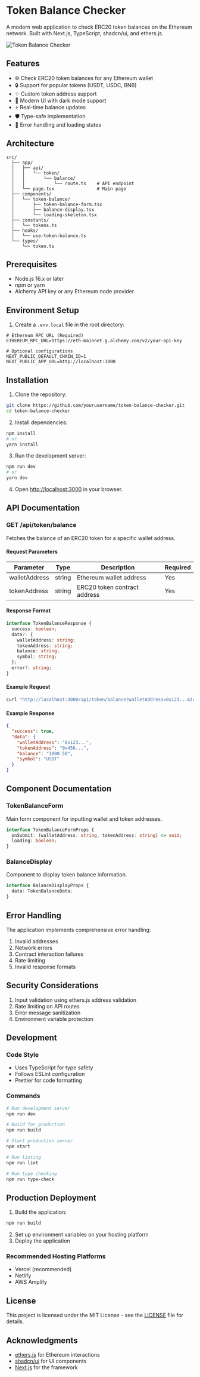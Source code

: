 # Token Balance Checker

A modern web application to check ERC20 token balances on the Ethereum network. Built with Next.js, TypeScript, shadcn/ui, and ethers.js.

![Token Balance Checker](./screenshot-url.png)

## Features

- 🌐 Check ERC20 token balances for any Ethereum wallet
- 🔒 Support for popular tokens (USDT, USDC, BNB)
- ✨ Custom token address support
- 🎨 Modern UI with dark mode support
- ⚡ Real-time balance updates
- 🛡️ Type-safe implementation
- 🎯 Error handling and loading states

## Architecture

```
src/
  ├── app/
  │   ├── api/
  │   │   └── token/
  │   │       └── balance/
  │   │           └── route.ts    # API endpoint
  │   └── page.tsx                # Main page
  ├── components/
  │   └── token-balance/
  │       ├── token-balance-form.tsx
  │       ├── balance-display.tsx
  │       └── loading-skeleton.tsx
  ├── constants/
  │   └── tokens.ts
  ├── hooks/
  │   └── use-token-balance.ts
  └── types/
      └── token.ts
```

## Prerequisites

- Node.js 16.x or later
- npm or yarn
- Alchemy API key or any Ethereum node provider

## Environment Setup

1. Create a `.env.local` file in the root directory:

```env
# Ethereum RPC URL (Required)
ETHEREUM_RPC_URL=https://eth-mainnet.g.alchemy.com/v2/your-api-key

# Optional configurations
NEXT_PUBLIC_DEFAULT_CHAIN_ID=1
NEXT_PUBLIC_APP_URL=http://localhost:3000
```

## Installation

1. Clone the repository:
```bash
git clone https://github.com/yourusername/token-balance-checker.git
cd token-balance-checker
```

2. Install dependencies:
```bash
npm install
# or
yarn install
```

3. Run the development server:
```bash
npm run dev
# or
yarn dev
```

4. Open [http://localhost:3000](http://localhost:3000) in your browser.

## API Documentation

### GET /api/token/balance

Fetches the balance of an ERC20 token for a specific wallet address.

#### Request Parameters

| Parameter      | Type   | Description                    | Required |
|---------------|--------|--------------------------------|----------|
| walletAddress | string | Ethereum wallet address        | Yes      |
| tokenAddress  | string | ERC20 token contract address   | Yes      |

#### Response Format

```typescript
interface TokenBalanceResponse {
  success: boolean;
  data?: {
    walletAddress: string;
    tokenAddress: string;
    balance: string;
    symbol: string;
  };
  error?: string;
}
```

#### Example Request

```bash
curl "http://localhost:3000/api/token/balance?walletAddress=0x123...&tokenAddress=0x456..."
```

#### Example Response

```json
{
  "success": true,
  "data": {
    "walletAddress": "0x123...",
    "tokenAddress": "0x456...",
    "balance": "1000.50",
    "symbol": "USDT"
  }
}
```

## Component Documentation

### TokenBalanceForm

Main form component for inputting wallet and token addresses.

```typescript
interface TokenBalanceFormProps {
  onSubmit: (walletAddress: string, tokenAddress: string) => void;
  loading: boolean;
}
```

### BalanceDisplay

Component to display token balance information.

```typescript
interface BalanceDisplayProps {
  data: TokenBalanceData;
}
```

## Error Handling

The application implements comprehensive error handling:

1. Invalid addresses
2. Network errors
3. Contract interaction failures
4. Rate limiting
5. Invalid response formats

## Security Considerations

1. Input validation using ethers.js address validation
2. Rate limiting on API routes
3. Error message sanitization
4. Environment variable protection

## Development

### Code Style

- Uses TypeScript for type safety
- Follows ESLint configuration
- Prettier for code formatting

### Commands

```bash
# Run development server
npm run dev

# Build for production
npm run build

# Start production server
npm start

# Run linting
npm run lint

# Run type checking
npm run type-check
```

## Production Deployment

1. Build the application:
```bash
npm run build
```

2. Set up environment variables on your hosting platform
3. Deploy the application

### Recommended Hosting Platforms

- Vercel (recommended)
- Netlify
- AWS Amplify

## License

This project is licensed under the MIT License - see the [LICENSE](LICENSE) file for details.

## Acknowledgments

- [ethers.js](https://docs.ethers.org/v5/) for Ethereum interactions
- [shadcn/ui](https://ui.shadcn.com/) for UI components
- [Next.js](https://nextjs.org/) for the framework